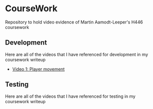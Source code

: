 # CourseWork
Repository to hold video evidence of Martin Aamodt-Leeper's H446 coursework

## Development
Here are all of the videos that I have referenced for development in my coursework writeup

* [Video 1: Player movement](https://drive.google.com/file/d/1cWUzLr4ORYrLsyGxxLjxY5rzwiJPEUox/view?usp=sharing)

## Testing
Here are all of the videos that I have referenced for testing in my coursework writeup
